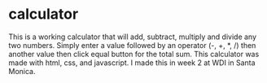 calculator
==========
  This is a working calculator that will add, subtract, multiply and divide any two numbers. Simply enter a value followed by an operator (-, +, *, /) then another value then click equal button for the total sum. This calculator was made with html, css, and javascript. I made this in week 2 at WDI in Santa Monica. 
